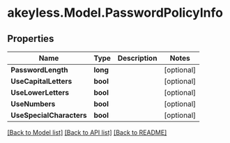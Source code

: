 # akeyless.Model.PasswordPolicyInfo

## Properties

Name | Type | Description | Notes
------------ | ------------- | ------------- | -------------
**PasswordLength** | **long** |  | [optional] 
**UseCapitalLetters** | **bool** |  | [optional] 
**UseLowerLetters** | **bool** |  | [optional] 
**UseNumbers** | **bool** |  | [optional] 
**UseSpecialCharacters** | **bool** |  | [optional] 

[[Back to Model list]](../README.md#documentation-for-models) [[Back to API list]](../README.md#documentation-for-api-endpoints) [[Back to README]](../README.md)

